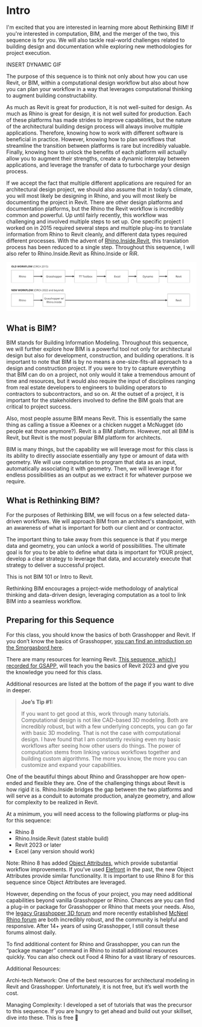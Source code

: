 # Intro

I'm excited that you are interested in learning more about Rethinking BIM! If you're interested in computation, BIM, and the merger of the two, this sequence is for you. We will also tackle real-world challenges related to building design and documentation while exploring new methodologies for project execution.

INSERT DYNAMIC GIF

The purpose of this sequence is to think not only about how you can use Revit, or BIM, within a computational design workflow but also about how you can plan your workflow in a way that leverages computational thinking to augment building constructability. 

As much as Revit is great for production, it is not well-suited for design. As much as Rhino is great for design, it is not well suited for production. Each of these platforms has made strides to improve capabilities, but the nature of the architectural building design process will always involve multiple applications. Therefore, knowing how to work with different software is beneficial in practice. However, knowing how to plan workflows that streamline the transition between platforms is rare but incredibly valuable. Finally, knowing how to unlock the benefits of each platform will actually allow you to augment their strengths, create a dynamic interplay between applications, and leverage the transfer of data to turbocharge your design process.

If we accept the fact that multiple different applications are required for an architectural design project, we should also assume that in today’s climate, you will most likely be designing in Rhino, and you will most likely be documenting the project in Revit. There are other design platforms and documentation platforms, but the Rhino the Revit workflow is incredibly common and powerful. Up until fairly recently, this workflow was challenging and involved multiple steps to set up. One specific project I worked on in 2015 required several steps and multiple plug-ins to translate information from Rhino to Revit cleanly, and different data types required different processes. With the advent of [Rhino.Inside.Revit](https://www.rhino3d.com/inside/revit/1.0/), this translation process has been reduced to a single step. Throughout this sequence, I will also refer to Rhino.Inside.Revit as Rhino.Inside or RiR.

![description](images/old_vs_new_workflow.jpg)

## What is BIM?
BIM stands for Building Information Modeling. Throughout this sequence, we will further explore how BIM is a powerful tool not only for architectural design but also for development, construction, and building operations. It is important to note that BIM is by no means a one-size-fits-all approach to a design and construction project. If you were to try to capture everything that BIM can do on a project, not only would it take a tremendous amount of time and resources, but it would also require the input of disciplines ranging from real estate developers to engineers to building operators to contractors to subcontractors, and so on. At the outset of a project, it is important for the stakeholders involved to define the BIM goals that are critical to project success.

Also, most people assume BIM means Revit. This is essentially the same thing as calling a tissue a Kleenex or a chicken nugget a McNugget (do people eat those anymore?). Revit is  a BIM platform. However, not all BIM is Revit, but Revit is the most popular BIM platform for architects. 

BIM is many things, but the capability we will leverage most for this class is its ability to directly associate essentially any type or amount of data with geometry. We will use computation to program that data as an input, automatically associating it with geometry. Then, we will leverage it for endless possibilities as an output as we extract it for whatever purpose we require.


## What is Rethinking BIM?
For the purposes of Rethinking BIM, we will focus on a few selected data-driven workflows. We will approach BIM from an architect's standpoint, with an awareness of what is important for both our client and or contractor.

The important thing to take away from this sequence is that if you merge data and geometry, you can unlock a world of possibilities. The ultimate goal is for you to be able to define what data is important for YOUR project, develop a clear strategy to leverage that data, and accurately execute that strategy to deliver a successful project. 

This is not BIM 101 or Intro to Revit.

Rethinking BIM encourages a project-wide methodology of analytical thinking and data-driven design, leveraging computation as a tool to link BIM into a seamless workflow.

## Preparing for this Sequence
For this class, you should know the basics of both Grasshopper and Revit. If you don’t know the basics of Grasshopper, [you can find an introduction on the Smorgasbord here](https://cdp-smorgasbord.netlify.app/modules/4-grasshopper-intro/index).

There are many resources for learning Revit. [This sequence, which I recorded for GSAPP,](https://youtube.com/playlist?list=PLIqhlKP0NUNdCIUfR-QCvFp1q5C6TN4gT&si=_GlIhetMiHDaNVYc) will teach you the basics of Revit 2023 and give you the knowledge you need for this class.

Additional resources are listed at the bottom of the page if you want to dive in deeper.

>**Joe’s Tip #1:**
>
>If you want to get good at this, work through many tutorials. Computational design is not like CAD-based 3D modeling. Both are incredibly robust, but with a few underlying concepts, you can go far with basic 3D modeling. That is not the case with computational design. I have found that I am constantly revising even my basic workflows after seeing how other users do things. The power of computation stems from linking various workflows together and building custom algorithms. The more you know, the more you can customize and expand your capabilities.


One of the beautiful things about Rhino and Grasshopper are how open-ended and flexible they are. One of the challenging things about Revit is how rigid it is. Rhino.Inside bridges the gap between the two platforms and will serve as a conduit to automate production, analyze geometry, and allow for complexity to be realized in Revit.

At a minimum, you will need access to the following platforms or plug-ins for this sequence:

* Rhino 8
* Rhino.Inside.Revit (latest stable build)
* Revit 2023 or later
* Excel (any version should work)

Note: Rhino 8 has added [Object Attributes](https://www.rhino3d.com/features/grasshopper/object-attributes/), which provide substantial workflow improvements. If you’ve used [Elefront](https://docs.elefront.io/) in the past, the new Object Attributes provide similar functionality. It is important to use Rhino 8 for this sequence since Object Attributes are leveraged. 

However, depending on the focus of your project, you may need additional capabilities beyond vanilla Grasshopper or Rhino. Chances are you can find a plug-in or package for Grasshopper or Rhino that meets your needs. Also, the [legacy Grasshopper 3D forum](https://www.grasshopper3d.com/) and more recently established [McNeel Rhino forum](https://discourse.mcneel.com/) are both incredibly robust, and the community is helpful and responsive. After 14+ years of using Grasshopper, I still consult these forums almost daily.  

To find additional content for Rhino and Grasshopper, you can run the “package manager” command in Rhino to install additional resources quickly. You can also check out Food 4 Rhino for a vast library of resources. 


Additional Resources:

Archi-tech Network: One of the best resources for architectural modeling in Revit and Grasshopper. Unfortunately, it is not free, but it’s well worth the cost. 

Managing Complexity: I developed a set of tutorials that was the precursor to this sequence. If you are hungry to get ahead and build out your skillset, dive into these. This is free 🙂

